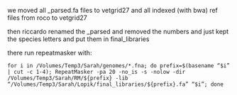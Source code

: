 we moved all _parsed.fa files to vetgrid27
and all indexed (with bwa) ref files from roco to vetgrid27

then riccardo renamed the _parsed and removed the numbers and just kept the species letters and put them in final_libraries

there run repeatmasker with:
```
for i in /Volumes/Temp3/Sarah/genomes/*.fna; do prefix=$(basename “$i” | cut -c 1-4); RepeatMasker -pa 20 -no_is -s -nolow -dir /Volumes/Temp3/Sarah/RM/${prefix} -lib “/Volumes/Temp3/Sarah/Lopik/final_libraries/${prefix}.fa” “$i”; done
```
